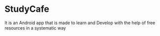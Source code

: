 # StudyCafe
It is an Android app that is made to learn and Develop with the help of free resources in a systematic way 
